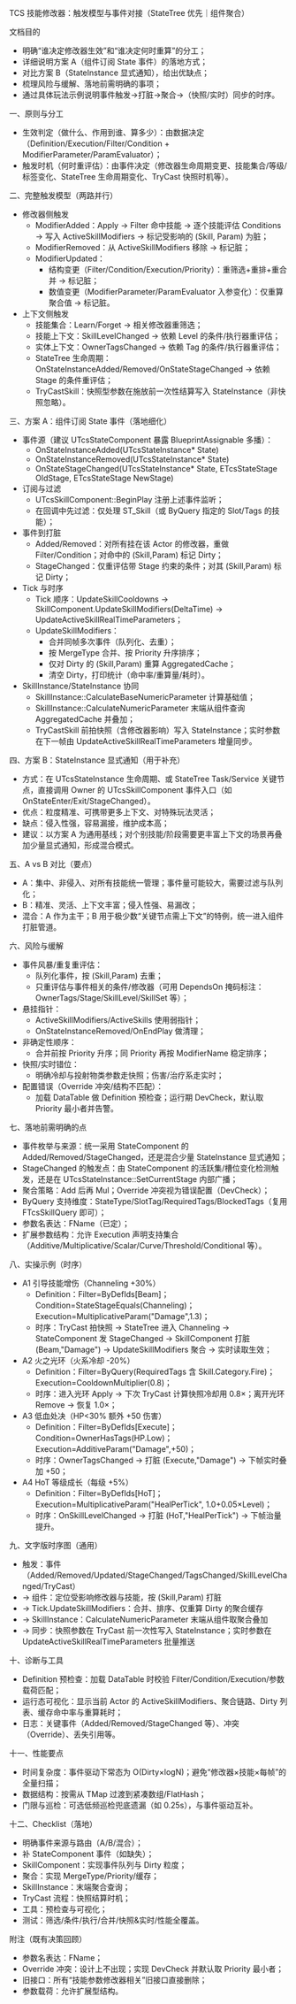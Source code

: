 TCS 技能修改器：触发模型与事件对接（StateTree 优先｜组件聚合）

文档目的
- 明确“谁决定修改器生效”和“谁决定何时重算”的分工；
- 详细说明方案 A（组件订阅 State 事件）的落地方式；
- 对比方案 B（StateInstance 显式通知），给出优缺点；
- 梳理风险与缓解、落地前需明确的事项；
- 通过具体玩法示例说明事件触发→打脏→聚合→（快照/实时）同步的时序。

一、原则与分工
- 生效判定（做什么、作用到谁、算多少）：由数据决定（Definition/Execution/Filter/Condition + ModifierParameter/ParamEvaluator）；
- 触发时机（何时重评估）：由事件决定（修改器生命周期变更、技能集合/等级/标签变化、StateTree 生命周期变化、TryCast 快照时机等）。

二、完整触发模型（两路并行）
- 修改器侧触发
  - ModifierAdded：Apply → Filter 命中技能 → 逐个技能评估 Conditions → 写入 ActiveSkillModifiers → 标记受影响的 (Skill, Param) 为脏；
  - ModifierRemoved：从 ActiveSkillModifiers 移除 → 标记脏；
  - ModifierUpdated：
    - 结构变更（Filter/Condition/Execution/Priority）：重筛选+重排+重合并 → 标记脏；
    - 数值变更（ModifierParameter/ParamEvaluator 入参变化）：仅重算聚合值 → 标记脏。
- 上下文侧触发
  - 技能集合：Learn/Forget → 相关修改器重筛选；
  - 技能上下文：SkillLevelChanged → 依赖 Level 的条件/执行器重评估；
  - 实体上下文：OwnerTagsChanged → 依赖 Tag 的条件/执行器重评估；
  - StateTree 生命周期：OnStateInstanceAdded/Removed/OnStateStageChanged → 依赖 Stage 的条件重评估；
  - TryCastSkill：快照型参数在施放前一次性结算写入 StateInstance（非快照忽略）。

三、方案 A：组件订阅 State 事件（落地细化）
- 事件源（建议 UTcsStateComponent 暴露 BlueprintAssignable 多播）：
  - OnStateInstanceAdded(UTcsStateInstance* State)
  - OnStateInstanceRemoved(UTcsStateInstance* State)
  - OnStateStageChanged(UTcsStateInstance* State, ETcsStateStage OldStage, ETcsStateStage NewStage)
- 订阅与过滤
  - UTcsSkillComponent::BeginPlay 注册上述事件监听；
  - 在回调中先过滤：仅处理 ST_Skill（或 ByQuery 指定的 Slot/Tags 的技能）；
- 事件到打脏
  - Added/Removed：对所有挂在该 Actor 的修改器，重做 Filter/Condition；对命中的 (Skill,Param) 标记 Dirty；
  - StageChanged：仅重评估带 Stage 约束的条件；对其 (Skill,Param) 标记 Dirty；
- Tick 与时序
  - Tick 顺序：UpdateSkillCooldowns → SkillComponent.UpdateSkillModifiers(DeltaTime) → UpdateActiveSkillRealTimeParameters；
  - UpdateSkillModifiers：
    - 合并同帧多次事件（队列化、去重）；
    - 按 MergeType 合并、按 Priority 升序排序；
    - 仅对 Dirty 的 (Skill,Param) 重算 AggregatedCache；
    - 清空 Dirty，打印统计（命中率/重算量/耗时）。
- SkillInstance/StateInstance 协同
  - SkillInstance::CalculateBaseNumericParameter 计算基础值；
  - SkillInstance::CalculateNumericParameter 末端从组件查询 AggregatedCache 并叠加；
  - TryCastSkill 前拍快照（含修改器影响）写入 StateInstance；实时参数在下一帧由 UpdateActiveSkillRealTimeParameters 增量同步。

四、方案 B：StateInstance 显式通知（用于补充）
- 方式：在 UTcsStateInstance 生命周期、或 StateTree Task/Service 关键节点，直接调用 Owner 的 UTcsSkillComponent 事件入口（如 OnStateEnter/Exit/StageChanged）。
- 优点：粒度精准、可携带更多上下文、对特殊玩法灵活；
- 缺点：侵入性强，容易漏接，维护成本高；
- 建议：以方案 A 为通用基线；对个别技能/阶段需要更丰富上下文的场景再叠加少量显式通知，形成混合模式。

五、A vs B 对比（要点）
- A：集中、非侵入、对所有技能统一管理；事件量可能较大，需要过滤与队列化；
- B：精准、灵活、上下文丰富；侵入性强、易漏改；
- 混合：A 作为主干；B 用于极少数“关键节点需上下文”的特例，统一进入组件打脏管道。

六、风险与缓解
- 事件风暴/重复重评估：
  - 队列化事件，按 (Skill,Param) 去重；
  - 只重评估与事件相关的条件/修改器（可用 DependsOn 掩码标注：OwnerTags/Stage/SkillLevel/SkillSet 等）；
- 悬挂指针：
  - ActiveSkillModifiers/ActiveSkills 使用弱指针；
  - OnStateInstanceRemoved/OnEndPlay 做清理；
- 非确定性顺序：
  - 合并前按 Priority 升序；同 Priority 再按 ModifierName 稳定排序；
- 快照/实时错位：
  - 明确冷却与投射物类参数走快照；伤害/治疗系走实时；
- 配置错误（Override 冲突/结构不匹配）：
  - 加载 DataTable 做 Definition 预检查；运行期 DevCheck，默认取 Priority 最小者并告警。

七、落地前需明确的点
- 事件枚举与来源：统一采用 StateComponent 的 Added/Removed/StageChanged，还是混合少量 StateInstance 显式通知；
- StageChanged 的触发点：由 StateComponent 的活跃集/槽位变化检测触发，还是在 UTcsStateInstance::SetCurrentStage 内部广播；
- 聚合策略：Add 后再 Mul；Override 冲突视为错误配置（DevCheck）；
- ByQuery 支持维度：StateType/SlotTag/RequiredTags/BlockedTags（复用 FTcsSkillQuery 即可）；
- 参数名表达：FName（已定）；
- 扩展参数结构：允许 Execution 声明支持集合（Additive/Multiplicative/Scalar/Curve/Threshold/Conditional 等）。

八、实操示例（时序）
- A1 引导技能增伤（Channeling +30%）
  - Definition：Filter=ByDefIds[Beam]；Condition=StateStageEquals(Channeling)；Execution=MultiplicativeParam("Damage",1.3)；
  - 时序：TryCast 拍快照 → StateTree 进入 Channeling → StateComponent 发 StageChanged → SkillComponent 打脏 (Beam,"Damage") → UpdateSkillModifiers 聚合 → 实时读取生效；
- A2 火之光环（火系冷却 -20%）
  - Definition：Filter=ByQuery(RequiredTags 含 Skill.Category.Fire)；Execution=CooldownMultiplier(0.8)；
  - 时序：进入光环 Apply → 下次 TryCast 计算快照冷却用 0.8×；离开光环 Remove → 恢复 1.0×；
- A3 低血处决（HP<30% 额外 +50 伤害）
  - Definition：Filter=ByDefIds[Execute]；Condition=OwnerHasTags(HP.Low)；Execution=AdditiveParam("Damage",+50)；
  - 时序：OwnerTagsChanged → 打脏 (Execute,"Damage") → 下帧实时叠加 +50；
- A4 HoT 等级成长（每级 +5%）
  - Definition：Filter=ByDefIds[HoT]；Execution=MultiplicativeParam("HealPerTick", 1.0+0.05×Level)；
  - 时序：OnSkillLevelChanged → 打脏 (HoT,"HealPerTick") → 下帧治量提升。

九、文字版时序图（通用）
- 触发：事件（Added/Removed/Updated/StageChanged/TagsChanged/SkillLevelChanged/TryCast）
- → 组件：定位受影响修改器与技能，按 (Skill,Param) 打脏
- → Tick.UpdateSkillModifiers：合并、排序、仅重算 Dirty 的聚合缓存
- → SkillInstance：CalculateNumericParameter 末端从组件取聚合叠加
- → 同步：快照参数在 TryCast 前一次性写入 StateInstance；实时参数在 UpdateActiveSkillRealTimeParameters 批量推送

十、诊断与工具
- Definition 预检查：加载 DataTable 时校验 Filter/Condition/Execution/参数载荷匹配；
- 运行态可视化：显示当前 Actor 的 ActiveSkillModifiers、聚合链路、Dirty 列表、缓存命中率与重算耗时；
- 日志：关键事件（Added/Removed/StageChanged 等）、冲突（Override）、丢失引用等。

十一、性能要点
- 时间复杂度：事件驱动下常态为 O(Dirty×logN)；避免“修改器×技能×每帧”的全量扫描；
- 数据结构：按需从 TMap 过渡到紧凑数组/FlatHash；
- 门限与巡检：可选低频巡检兜底遗漏（如 0.25s），与事件驱动互补。

十二、Checklist（落地）
- 明确事件来源与路由（A/B/混合）；
- 补 StateComponent 事件（如缺失）；
- SkillComponent：实现事件队列与 Dirty 粒度；
- 聚合：实现 MergeType/Priority/缓存；
- SkillInstance：末端聚合查询；
- TryCast 流程：快照结算时机；
- 工具：预检查与可视化；
- 测试：筛选/条件/执行/合并/快照&实时/性能全覆盖。

附注（既有决策回顾）
- 参数名表达：FName；
- Override 冲突：设计上不出现；实现 DevCheck 并默认取 Priority 最小者；
- 旧接口：所有“技能参数修改器相关”旧接口直接删除；
- 参数载荷：允许扩展型结构。

